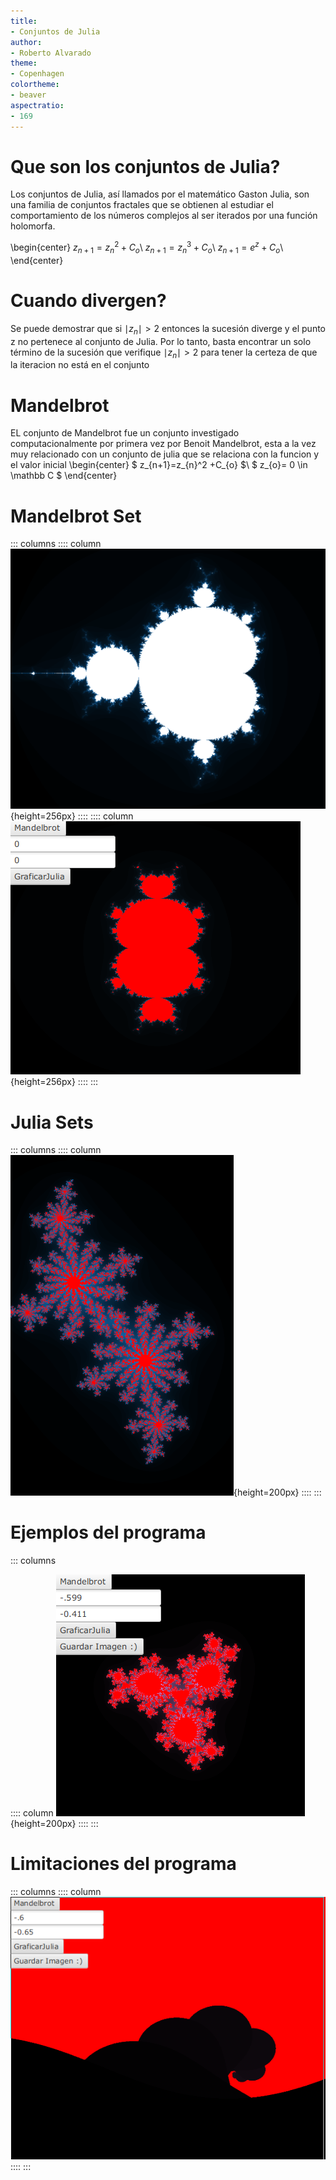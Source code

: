 ```yaml
---
title:
- Conjuntos de Julia
author:
- Roberto Alvarado 
theme:
- Copenhagen
colortheme:
- beaver
aspectratio:
- 169
---
```

# Que son los conjuntos de Julia?
Los conjuntos de Julia, así llamados por el matemático Gaston Julia, son una familia de conjuntos fractales que se obtienen al estudiar el comportamiento de los números complejos al ser iterados por una función holomorfa.

\begin{center}
$z_{n+1}=z_{n}^2 +C_{o}$\\
$z_{n+1}=z_{n}^3 +C_{o}$\\
$z_{n+1}=e^{z} +C_{o}$\\
\end{center}

# Cuando divergen?
Se puede demostrar que si 
$\mid z_{n} \mid >2$
entonces la sucesión diverge y el punto z no pertenece al conjunto de Julia. Por lo tanto, basta encontrar un solo término de la sucesión que verifique 
$\mid z_{n} \mid >2$
para tener la certeza de que la iteracion no está en el conjunto

# Mandelbrot 
EL conjunto de Mandelbrot fue un conjunto investigado computacionalmente por primera vez por Benoit Mandelbrot, esta a la vez muy relacionado con un conjunto de julia que se relaciona con la funcion y el valor inicial
\begin{center}
$ z_{n+1}=z_{n}^2 +C_{o} $\\
$ z_{o}= 0 \in \mathbb C $
\end{center}

# Mandelbrot Set
::: columns
:::: column
![MandelbrotSet](2.png){height=256px}
::::
:::: column
![$z_{n}^{3}+C_{o}: z_{o}= 0 \in \mathbb C$](3.png){height=256px}
::::
:::

# Julia Sets
::: columns
:::: column
![$z_{n}^{2}-.599-0.411i$](1.png){height=200px}
::::
:::
# Ejemplos del programa
::: columns

:::: column
![$z_{n}^{3}-.599-0.411i$](5.png){height=200px}
::::
:::
# Limitaciones del programa
::: columns
:::: column 
![$e^{z}-0.6-0.65i$](6.png)
::::
:::
